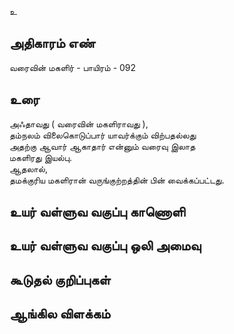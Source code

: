 உ


## அதிகாரம் எண்

வரைவின் மகளிர்  - பாயிரம் - 092	 
## உரை

அஃதாவது ( வரைவின் மகளிராவது ),  
தம்நலம் விலைகொடுப்பார் யாவர்க்கும் விற்பதல்லது  
அதற்கு ஆவார் ஆகாதார் என்னும் வரைவு இலாத  
மகளிரது இயல்பு.  
ஆதலால்,  
தமக்குரிய மகளிரான் வருங்குற்றத்தின் பின் வைக்கப்பட்டது.


## உயர் வள்ளுவ வகுப்பு காணொளி


## உயர் வள்ளுவ வகுப்பு ஒலி அமைவு 


## கூடுதல் குறிப்புகள்


## ஆங்கில விளக்கம்

